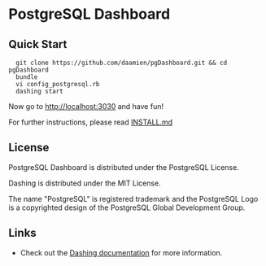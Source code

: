 
# PostgreSQL Dashboard


## Quick Start


```
  git clone https://github.com/daamien/pgDashboard.git && cd pgDashboard
  bundle
  vi config_postgresql.rb
  dashing start
```

Now go to [http://localhost:3030]() and have fun!

For further instructions, please read [INSTALL.md](https://github.com/daamien/pgDashboard/blob/master/INSTALL.md)

## License 

PostgreSQL Dashboard is distributed under the PostgreSQL License.

Dashing is distributed under the MIT License.

The name "PostgreSQL" is registered trademark and the PostgreSQL Logo is a copyrighted design of the PostgreSQL Global Development Group.

## Links

  * Check out the [Dashing documentation](http://shopify.github.com/dashing) for more information.
